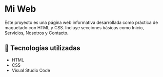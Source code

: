 # Mi Web

Este proyecto es una página web informativa desarrollada como práctica de maquetado con HTML y CSS. Incluye secciones básicas como Inicio, Servicios, Nosotros y Contacto.

## 🚀 Tecnologías utilizadas

- HTML
- CSS
- Visual Studio Code
